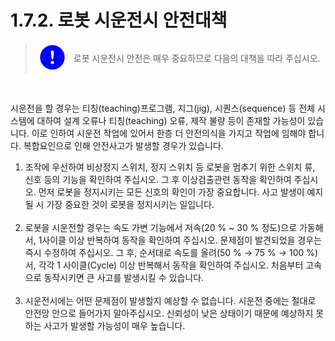 ﻿# 1.7.2. 로봇 시운전시 안전대책

<blockquote>
<table border="0">
    <thead>
        <tr>
            <td>
            <div align="center">
              <img src="../../_assets/강제표시.png" width = 40 height = 40>
            </div>
            </td> 
            <td colspan="4"> 
                로봇 시운전시 안전은 매우 중요하므로 다음의 대책을 따라 주십시오.
            </td>
        </tr>
    </thead>
</table>  
</blockquote><br>



시운전을 할 경우는 티칭(teaching)프로그램, 지그(jig), 시퀀스(sequence) 등 전체 시스템에 대하여 설계 오류나 티칭(teaching) 오류, 제작 불량 등이 존재할 가능성이 있습니다. 이로 인하여 시운전 작업에 있어서 한층 더 안전의식을 가지고 작업에 임해야 합니다. 복합요인으로 인해 안전사고가 발생할 경우가 있습니다. 

<ol style="list-style-type:decimal" start="1">
		<li>
            조작에 우선하여 비상정지 스위치, 정지 스위치 등 로봇을 멈추기 위한 스위치 류, 신호 등의 기능을 확인하여 주십시오. 그 후 이상검출관련 동작을 확인하여 주십시오. 먼저 로봇을 정지시키는 모든 신호의 확인이 가장 중요합니다. 사고 발생이 예지될 시 가장 중요한 것이 로봇을 정지시키는 일입니다.
        </li><br>		
		<li>
            로봇을 시운전할 경우는 속도 가변 기능에서 저속(20 % ~ 30 % 정도)으로 가동해서, 1사이클 이상 반복하여 동작을 확인하여 주십시오. 문제점이 발견되었을 경우는 즉시 수정하여 주십시오. 그 후, 순서대로 속도를 올려(50 % → 75 % → 100 %)서, 각각 1 사이클(Cycle) 이상 반복해서 동작을 확인하여 주십시오. 처음부터 고속으로 동작시키면 큰 사고를 발생시킬 수 있습니다. 
        </li><br>	
		<li>
            시운전시에는 어떤 문제점이 발생할지 예상할 수 없습니다. 시운전 중에는 절대로 안전망 안으로 들어가지 말아주십시오. 신뢰성이 낮은 상태이기 때문에 예상하지 못하는 사고가 발생할 가능성이 매우 높습니다. 
        </li><br>	          
</ol>

